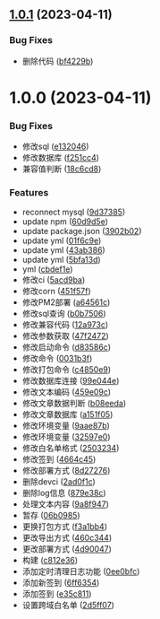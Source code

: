 ## [1.0.1](https://github.com/abner-forever/myblog-server/compare/v1.0.0...v1.0.1) (2023-04-11)


### Bug Fixes

* 删除代码 ([bf4229b](https://github.com/abner-forever/myblog-server/commit/bf4229bb66b0a975c77b22b031852d3684ffb5db))

# 1.0.0 (2023-04-11)


### Bug Fixes

* 修改sql ([e132046](https://github.com/abner-forever/node-mysql/commit/e13204648902b817302d28b6620ca015f7a17ae9))
* 修改数据库 ([f251cc4](https://github.com/abner-forever/node-mysql/commit/f251cc4bf20cb83f080b8d51d0448792ddc1b1a8))
* 兼容值判断 ([18c6cd8](https://github.com/abner-forever/node-mysql/commit/18c6cd87567b764624b61ba5fa9d81ab3a1dd5d9))


### Features

* reconnect mysql ([9d37385](https://github.com/abner-forever/node-mysql/commit/9d3738575b83a09ee5cc48c02aaff37f6938f834))
* update npm ([60d9d5e](https://github.com/abner-forever/node-mysql/commit/60d9d5e798469ac9f296aa16daba38dfa5a60f2a))
* update package.json ([3902b02](https://github.com/abner-forever/node-mysql/commit/3902b02b11ba6ead77d643423a4e26d778c831ea))
* update yml ([01f6c9e](https://github.com/abner-forever/node-mysql/commit/01f6c9e6188a4e12daa5ed17887abb65d113c139))
* update yml ([43ab386](https://github.com/abner-forever/node-mysql/commit/43ab386c19fb3a43cb6ad1aa3ccb487f77ad01af))
* update yml ([5bfa13d](https://github.com/abner-forever/node-mysql/commit/5bfa13df73944c5f70f6afb0144bd95745155e03))
* yml ([cbdef1e](https://github.com/abner-forever/node-mysql/commit/cbdef1e036ed76dbaa647c8b78dae22c831838db))
* 修改ci ([5acd9ba](https://github.com/abner-forever/node-mysql/commit/5acd9ba6c3426e227491fbbc79bec035748b31b6))
* 修改corn ([451f57f](https://github.com/abner-forever/node-mysql/commit/451f57febd45e0d615bfcc0a03452f39067e3f7c))
* 修改PM2部署 ([a64561c](https://github.com/abner-forever/node-mysql/commit/a64561c31f655cf9a2b00d4ae82c534ba4a3ee52))
* 修改sql查询 ([b0b7506](https://github.com/abner-forever/node-mysql/commit/b0b7506a9a55ee5b3eb9a893597d41a32ef67982))
* 修改兼容代码 ([12a973c](https://github.com/abner-forever/node-mysql/commit/12a973c954e3e9461b9619f51343adeecc0d9c85))
* 修改参数获取 ([47f2472](https://github.com/abner-forever/node-mysql/commit/47f2472fd824b90c9a298f69b88e87568f9cf720))
* 修改启动命令 ([d83586c](https://github.com/abner-forever/node-mysql/commit/d83586cff2bd342ddd6c996c7bc6ae7f087e23d2))
* 修改命令 ([0031b3f](https://github.com/abner-forever/node-mysql/commit/0031b3f8c310c84f5d71e0b9db9abacd7569edbd))
* 修改打包命令 ([c4850e9](https://github.com/abner-forever/node-mysql/commit/c4850e982fff9fd9a0042d42a3d8944d96d74799))
* 修改数据库连接 ([99e044e](https://github.com/abner-forever/node-mysql/commit/99e044e789b5b4a08c22aabb4ad730135f25360f))
* 修改文本编码 ([459e09c](https://github.com/abner-forever/node-mysql/commit/459e09c429ca5cac047e3feda9dea48928f800a5))
* 修改文章数据判断 ([b08eeda](https://github.com/abner-forever/node-mysql/commit/b08eeda660167dfe655240d73fb837293ee9ab03))
* 修改文章数据库 ([a151f05](https://github.com/abner-forever/node-mysql/commit/a151f05c7eb2bff8ad17b20475c6721596d42724))
* 修改环境变量 ([9aae87b](https://github.com/abner-forever/node-mysql/commit/9aae87bdc49fb0b12e7a778e5d2b83111106daae))
* 修改环境变量 ([32597e0](https://github.com/abner-forever/node-mysql/commit/32597e035107d328d055071218f0cfa69ae64933))
* 修改白名单格式 ([2503234](https://github.com/abner-forever/node-mysql/commit/25032347946d1c3e7aeb7a4a31961e7f5037e567))
* 修改签到 ([4664c45](https://github.com/abner-forever/node-mysql/commit/4664c4579cf36ce9a013e205e5512a7d3548bc0e))
* 修改部署方式 ([8d27276](https://github.com/abner-forever/node-mysql/commit/8d27276ec3d4feb1b322a0adcd93cf7b672a9d8a))
* 删除devci ([2ad0f1c](https://github.com/abner-forever/node-mysql/commit/2ad0f1c3073d4b234c1588e3c5b59cfa9538713d))
* 删除log信息 ([879e38c](https://github.com/abner-forever/node-mysql/commit/879e38ced89fcbe1cecfa12ac1d69b68dc56a9bc))
* 处理文本内容 ([9a8f947](https://github.com/abner-forever/node-mysql/commit/9a8f9476ddf85357a563d707d19b5c8890ecc898))
* 暂存 ([06b0985](https://github.com/abner-forever/node-mysql/commit/06b09855c730c238343572cca337cb4aab0110c0))
* 更换打包方式 ([f3a1bb4](https://github.com/abner-forever/node-mysql/commit/f3a1bb4281932500dbf261ce31b9bda0360da8d4))
* 更改导出方式 ([460c344](https://github.com/abner-forever/node-mysql/commit/460c3442990984abd008077cda0b8fd07cdee2ba))
* 更改部署方式 ([4d90047](https://github.com/abner-forever/node-mysql/commit/4d90047334714f7b6ec3aee3cea00c5d9b5a3580))
* 构建 ([c812e36](https://github.com/abner-forever/node-mysql/commit/c812e36093d02adf2d755379aca68398c54decaa))
* 添加定时清理日志功能 ([0ee0bfc](https://github.com/abner-forever/node-mysql/commit/0ee0bfc68dba806f7f2d3692a7c92bc9d4dbf190))
* 添加新签到 ([6ff6354](https://github.com/abner-forever/node-mysql/commit/6ff6354dec6b67d9a120a80fb03536d0f1d1b36f))
* 添加签到 ([e35c811](https://github.com/abner-forever/node-mysql/commit/e35c8116d19329fbffcad84e135335c864012442))
* 设置跨域白名单 ([2d5ff07](https://github.com/abner-forever/node-mysql/commit/2d5ff0737fc43cdef617a26ecd39b62bcdb77494))
